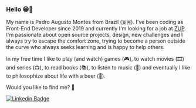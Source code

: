 ### Hello 😁🖖

My name is Pedro Augusto Montes from Brazil (🇧🇷). I've been coding as Front-End Developer since 2019 and currently I'm looking for a job at [ZUP](https://zup.com.br). I'm passionate about open source projects, design, new challenges and I always try to escape the comfort zone, trying to become a person outside the curve who always seeks learning and is happy to help others.

In my free time I like to play (and watch) games (:video_game:), to watch movies (🎞️) and series (📺), to read books (📚), to listen to music (🎵) and eventually I like to philosophize about life with a beer (🍺).

Would you like to find me? 💬

[![Linkedin Badge](https://img.shields.io/badge/-LinkedIn-blue?style=flat-square&logo=Linkedin&logoColor=white&link=https://www.linkedin.com/in/mrpmontes/)](https://www.linkedin.com/in/mrpmontes/)
